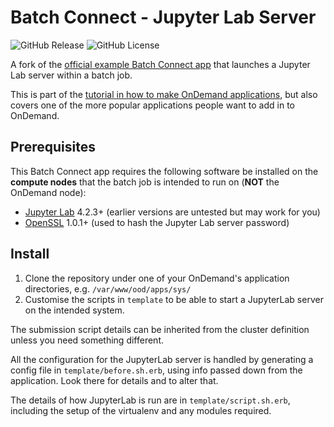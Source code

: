 # Batch Connect - Jupyter Lab Server

![GitHub Release](https://img.shields.io/github/release/osc/bc_example_jupyter.svg)
![GitHub License](https://img.shields.io/github/license/osc/bc_example_jupyter.svg)

A fork of the [official example Batch Connect app](https://github.com/OSC/bc_example_jupyter)
that launches a Jupyter Lab server within a batch job.

This is part of the [tutorial in how to make OnDemand applications][ood-app-tutorial],
but also covers one of the more popular applications people want to add in to OnDemand.

[ood-app-tutorial]: https://osc.github.io/ood-documentation/latest/app-development/tutorials-interactive-apps/add-jupyter.html#app-development-tutorials-interactive-apps-add-jupyter

## Prerequisites

This Batch Connect app requires the following software be installed on the
**compute nodes** that the batch job is intended to run on (**NOT** the
OnDemand node):

- [Jupyter Lab](http://jupyter.readthedocs.io/en/latest/) 4.2.3+ (earlier
  versions are untested but may work for you)
- [OpenSSL](https://www.openssl.org/) 1.0.1+ (used to hash the Jupyter Lab
  server password)

## Install

1) Clone the repository under one of your OnDemand's application directories, e.g. `/var/www/ood/apps/sys/`
2) Customise the scripts in `template` to be able to start a JupyterLab server on the intended system.

The submission script details can be inherited from the cluster definition unless you need something different.

All the configuration for the JupyterLab server is handled by generating a config file in `template/before.sh.erb`, using info passed down from the application. Look there for details and to alter that.

The details of how JupyterLab is run are in `template/script.sh.erb`, including the setup of the virtualenv and any modules required.

